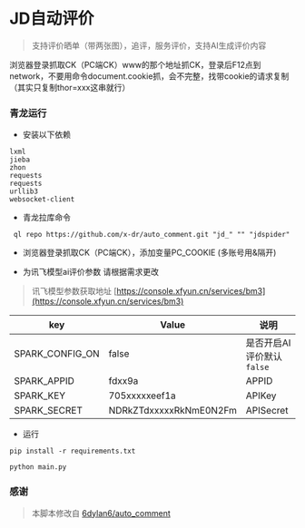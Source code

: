 # JD自动评价

> 支持评价晒单（带两张图），追评，服务评价，支持AI生成评价内容

浏览器登录抓取CK（PC端CK）www的那个地址抓CK，登录后F12点到network，不要用命令document.cookie抓，会不完整，找带cookie的请求复制（其实只复制thor=xxx这串就行）


### 青龙运行

+ 安装以下依赖
```shell
lxml
jieba
zhon
requests
requests
urllib3
websocket-client
```

+ 青龙拉库命令 

```shell
 ql repo https://github.com/x-dr/auto_comment.git "jd_" "" "jdspider"
```

+ 浏览器登录抓取CK（PC端CK），添加变量PC_COOKIE (多账号用&隔开)

+  为讯飞模型ai评价参数 请根据需求更改

> 讯飞模型参数获取地址 [https://console.xfyun.cn/services/bm3](https://console.xfyun.cn/services/bm3)

| key | Value | 说明 |
|-----|-----|-----|
| SPARK_CONFIG_ON | false | 是否开启AI评价默认`false` |
| SPARK_APPID | fdxx9a | APPID |
| SPARK_KEY | 705xxxxxeef1a | APIKey |
| SPARK_SECRET | NDRkZTdxxxxxRkNmE0N2Fm | APISecret |



+ 运行

```shell
pip install -r requirements.txt

python main.py

```




### 感谢

> 本脚本修改自 [6dylan6/auto_comment](https://github.com/6dylan6/auto_comment)




